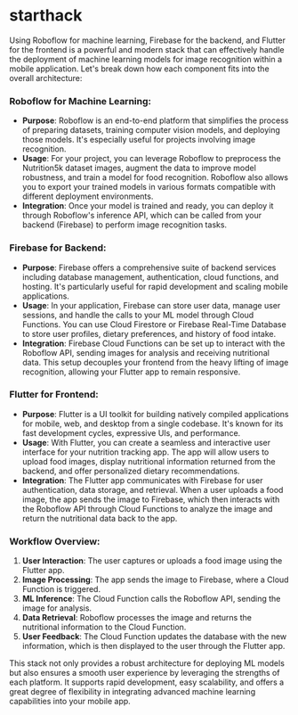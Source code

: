 # starthack

Using Roboflow for machine learning, Firebase for the backend, and Flutter for the frontend is a powerful and modern stack that can effectively handle the deployment of machine learning models for image recognition within a mobile application. Let's break down how each component fits into the overall architecture:

### Roboflow for Machine Learning:

- **Purpose**: Roboflow is an end-to-end platform that simplifies the process of preparing datasets, training computer vision models, and deploying those models. It's especially useful for projects involving image recognition.
- **Usage**: For your project, you can leverage Roboflow to preprocess the Nutrition5k dataset images, augment the data to improve model robustness, and train a model for food recognition. Roboflow also allows you to export your trained models in various formats compatible with different deployment environments.
- **Integration**: Once your model is trained and ready, you can deploy it through Roboflow's inference API, which can be called from your backend (Firebase) to perform image recognition tasks.

### Firebase for Backend:

- **Purpose**: Firebase offers a comprehensive suite of backend services including database management, authentication, cloud functions, and hosting. It's particularly useful for rapid development and scaling mobile applications.
- **Usage**: In your application, Firebase can store user data, manage user sessions, and handle the calls to your ML model through Cloud Functions. You can use Cloud Firestore or Firebase Real-Time Database to store user profiles, dietary preferences, and history of food intake.
- **Integration**: Firebase Cloud Functions can be set up to interact with the Roboflow API, sending images for analysis and receiving nutritional data. This setup decouples your frontend from the heavy lifting of image recognition, allowing your Flutter app to remain responsive.

### Flutter for Frontend:

- **Purpose**: Flutter is a UI toolkit for building natively compiled applications for mobile, web, and desktop from a single codebase. It's known for its fast development cycles, expressive UIs, and performance.
- **Usage**: With Flutter, you can create a seamless and interactive user interface for your nutrition tracking app. The app will allow users to upload food images, display nutritional information returned from the backend, and offer personalized dietary recommendations.
- **Integration**: The Flutter app communicates with Firebase for user authentication, data storage, and retrieval. When a user uploads a food image, the app sends the image to Firebase, which then interacts with the Roboflow API through Cloud Functions to analyze the image and return the nutritional data back to the app.

### Workflow Overview:

1. **User Interaction**: The user captures or uploads a food image using the Flutter app.
2. **Image Processing**: The app sends the image to Firebase, where a Cloud Function is triggered.
3. **ML Inference**: The Cloud Function calls the Roboflow API, sending the image for analysis.
4. **Data Retrieval**: Roboflow processes the image and returns the nutritional information to the Cloud Function.
5. **User Feedback**: The Cloud Function updates the database with the new information, which is then displayed to the user through the Flutter app.

This stack not only provides a robust architecture for deploying ML models but also ensures a smooth user experience by leveraging the strengths of each platform. It supports rapid development, easy scalability, and offers a great degree of flexibility in integrating advanced machine learning capabilities into your mobile app.
